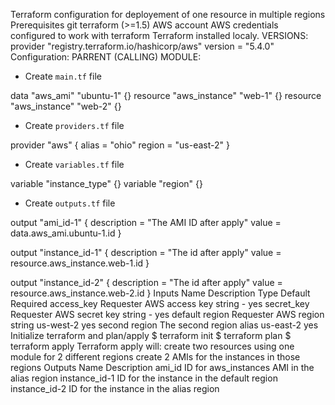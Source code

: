 Terraform configuration for deployement of one resource in multiple regions
Prerequisites
git
terraform (>=1.5)
AWS account
AWS credentials configured to work with terraform
Terraform installed localy.
VERSIONS:
provider "registry.terraform.io/hashicorp/aws"
  version     = "5.4.0"
Configuration:
PARRENT (CALLING) MODULE:
- Create `main.tf` file

data "aws_ami" "ubuntu-1" {}
resource "aws_instance" "web-1" {}
resource "aws_instance" "web-2" {}


- Create `providers.tf` file

provider "aws" {
  alias = "ohio"
  region = "us-east-2"
}


- Create `variables.tf` file

variable "instance_type" {}
variable "region" {}


- Create `outputs.tf` file

output "ami_id-1" {
  description = "The AMI ID after apply"
  value       = data.aws_ami.ubuntu-1.id
}

output "instance_id-1" {
  description = "The id after apply"
  value       = resource.aws_instance.web-1.id
}

output "instance_id-2" {
  description = "The id after apply"
  value       = resource.aws_instance.web-2.id
}
Inputs
Name	Description	Type	Default	Required
access_key	Requester AWS access key	string	-	yes
secret_key	Requester AWS secret key	string	-	yes
default region	Requester AWS region	string	us-west-2	yes
second region	The second region	alias	us-east-2	yes
Initialize terraform and plan/apply
$ terraform init
$ terraform plan
$ terraform apply
Terraform apply will:
create two resources using one module for 2 different regions
create 2 AMIs for the instances in those regions
Outputs
Name	Description
ami_id	ID for aws_instances AMI in the alias region
instance_id-1	ID for the instance in the default region
instance_id-2	ID for the instance in the alias region
